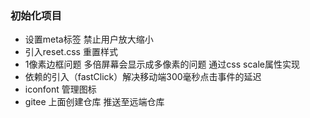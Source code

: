 ### 初始化项目
- 设置meta标签 禁止用户放大缩小
- 引入reset.css 重置样式
- 1像素边框问题 多倍屏幕会显示成多像素的问题 通过css scale属性实现
- 依赖的引入（fastClick）解决移动端300毫秒点击事件的延迟
- iconfont 管理图标
- gitee 上面创建仓库 推送至远端仓库
